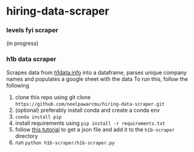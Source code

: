# hiring-data-scraper
### levels fyi scraper
(in progress)

### h1b data scraper
Scrapes data from [h1data.info](https://h1bdata.info/) into a dataframe, parses unique company names and populates a google sheet with the data
To run this, follow the following
1. clone this repo using git clone `https://github.com/neelpawarcmu/hiring-data-scraper.git`
1. (optional) preferably install conda and create a conda env
1. `conda install pip`
2. install requirements using `pip install -r requirements.txt`
3. follow [this tutorial]('https://docs.gspread.org/en/latest/oauth2.html') to get a json file and add it to the `h1b-scraper` directory
4. run `python h1b-scraper/h1b-scraper.py`